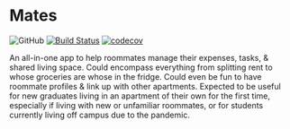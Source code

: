 # Mates

![GitHub](https://img.shields.io/github/license/alice-zhang/COMS4995)
[![Build Status](https://travis-ci.org/alice-zhang/mates.svg?branch=master)](https://travis-ci.org/alice-zhang/mates)
[![codecov](https://codecov.io/gh/alice-zhang/mates/branch/master/graph/badge.svg?token=0TO6QR3KDY)](undefined)

An all-in-one app to help roommates manage their expenses, tasks, & shared living space. Could encompass everything from splitting rent to whose groceries are whose in the fridge. Could even be fun to have roommate profiles & link up with other apartments. Expected to be useful for new graduates living in an apartment of their own for the first time, especially if living with new or unfamiliar roommates, or for students currently living off campus due to the pandemic.
